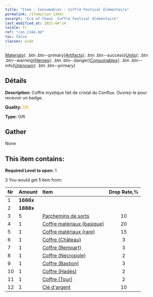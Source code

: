 ```yaml
---
title: "Item - Consumables - Coffre Festival élémentaire"
permalink: /Items/con_1344/
excerpt: "Era of Chaos  Coffre Festival élémentaire"
last_modified_at: 2021-04-14
locale: fr
ref: "con_1344.md"
toc: false
classes: wide
---
```

 [Materials](/fr/Items/){: .btn .btn--primary}[Artifacts](/fr/Items/Artifacts/){: .btn .btn--success}[Units](/fr/Items/Units/){: .btn .btn--warning}[Heroes](/fr/Items/Heroes/){: .btn .btn--danger}[Consumables](/fr/Items/Consumables/){: .btn .btn--info}[Unknown](/fr/Items/Unknown/){: .btn .btn--primary}

## Détails
 **Description:** Coffre mystique fait de cristal du Conflux. Ouvrez-le pour recevoir un badge.

 **Quality:** <span style="color: #FF8C00">OK</span>

 **Type:** Gift

## Gather

  None

## This item contains:

 **Required Level to open:** 1

 3 You would get **1** item  from:

  | Nr | Amount |     Item    | Drop Rate,% |
  |:---|:-------|:------------|:---------:|
  | 1 |  **1666x** | <i class="fas fa-coins"/> |  | 15 | 
  | 2 |  **1888x** | <i class="fas fa-coins"/> |  | 15 | 
  | 3 | 5 | [Parchemins de sorts](/fr/Items/con_694/) | 10 | 
  | 4 | 1 | [Coffre matériaux (basique)](/fr/Items/con_756/) | 20 | 
  | 5 | 1 | [Coffre matériaux (rare)](/fr/Items/con_757/) | 15 | 
  | 6 | 1 | [Coffre (Château)](/fr/Items/con_1269/) | 3 | 
  | 7 | 1 | [Coffre (Rempart)](/fr/Items/con_1270/) | 3 | 
  | 8 | 1 | [Coffre (Nécropole)](/fr/Items/con_1271/) | 2 | 
  | 9 | 1 | [Coffre (Bastion)](/fr/Items/con_1272/) | 3 | 
  | 10 | 1 | [Coffre (Hadès)](/fr/Items/con_1273/) | 2 | 
  | 11 | 1 | [Coffre (Tour)](/fr/Items/con_1274/) | 2 | 
  | 12 | 1 | [Clé d'argent](/fr/Items/con_693/) | 10 | 
